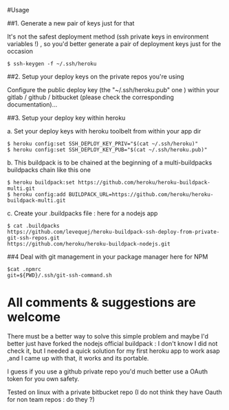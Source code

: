#Usage

##1. Generate a new pair of keys just for that 

It's not the safest deployment method (ssh private keys in environment variables !) , so you'd better generate a pair of deployment keys just for the occasion

	$ ssh-keygen -f ~/.ssh/heroku

##2. Setup your deploy keys on the private repos you're using

Configure the public deploy key (the "~/.ssh/heroku.pub" one ) within your gitlab / github / bitbucket (please check the corresponding documentation)...

##3. Setup your deploy key within heroku

a. Set your deploy keys with heroku toolbelt from within your app dir

	$ heroku config:set SSH_DEPLOY_KEY_PRIV="$(cat ~/.ssh/heroku)"
	$ heroku config:set SSH_DEPLOY_KEY_PUB="$(cat ~/.ssh/heroku.pub)"


b. This buildpack is to be chained at the beginning of a multi-buildpacks buildpacks chain like this one 

	$ heroku buildpack:set https://github.com/heroku/heroku-buildpack-multi.git
	$ heroku config:add BUILDPACK_URL=https://github.com/heroku/heroku-buildpack-multi.git

c. Create your .buildpacks file : here for a nodejs app

	$ cat .buildpacks
	https://github.com/levequej/heroku-buildpack-ssh-deploy-from-private-git-ssh-repos.git
	https://github.com/heroku/heroku-buildpack-nodejs.git

##4 Deal with git management in your package manager
here for NPM

	$cat .npmrc
	git=${PWD}/.ssh/git-ssh-command.sh



# All comments & suggestions are welcome

There must be a better way to solve this simple problem and maybe I'd better just have forked the nodejs official buildpack :  I don't know I did not check it, but I needed a quick solution for my first heroku app to work asap ,and I came up with that, it works and its portable.

I guess if you use a github private repo you'd much better use a OAuth token for you own safety.

Tested on linux with a private bitbucket repo (I do not think they have Oauth for non team repos : do they ?)
